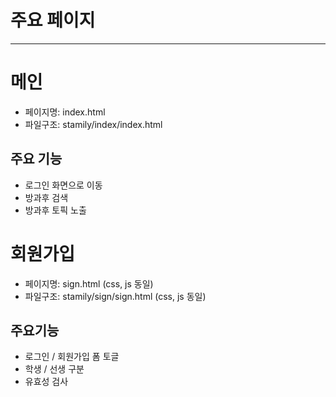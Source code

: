 # 주요 페이지
---

# 메인
- 페이지명: index.html
- 파일구조: stamily/index/index.html

## 주요 기능
- 로그인 화면으로 이동
- 방과후 검색
- 방과후 토픽 노출



# 회원가입
- 페이지명: sign.html (css, js 동일)
- 파일구조: stamily/sign/sign.html (css, js 동일)

## 주요기능
- 로그인 / 회원가입 폼 토글
- 학생 / 선생 구분
- 유효성 검사
